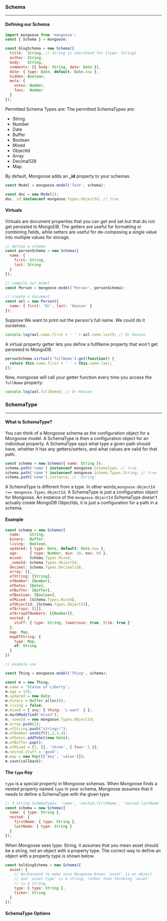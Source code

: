 ### Schema
___
#### Defining our Schema
```javascript
import mongoose from 'mongoose';
const { Schema } = mongoose;

const blogSchema = new Schema({
  title:  String, // String is shorthand for {type: String}
  author: String,
  body:   String,
  comments: [{ body: String, date: Date }],
  date: { type: Date, default: Date.now },
  hidden: Boolean,
  meta: {
    votes: Number,
    favs:  Number
  }
});
```

Permitted Schema Types are:
The permitted SchemaTypes are:
* String
* Number
* Date
* Buffer
* Boolean
* Mixed
* ObjectId
* Array
* Decimal128
* Map

By default, Mongoose adds an **_id** property to your schemas.
```javascript
const Model = mongoose.model('Test', schema);

const doc = new Model();
doc._id instanceof mongoose.Types.ObjectId; // true
```

#### Virtuals
Virtuals are document properties that you can get and set but that do not get persisted to MongoDB. The getters are useful for formatting or combining fields, while setters are useful for de-composing 
a single value into multiple values for storage.
```javascript
// define a schema
const personSchema = new Schema({
  name: {
    first: String,
    last: String
  }
});

// compile our model
const Person = mongoose.model('Person', personSchema);

// create a document
const axl = new Person({
  name: { first: 'Or', last: 'Hasson' }
});
```
Suppose We want to print out the person's full name. We could do it ourselves: <br>
```javascript
console.log(axl.name.first + ' ' + axl.name.last); // Or Hasson
```
A virtual property getter lets you define a fullName property that won't get persisted to MongoDB.
```javascript
personSchema.virtual('fullName').get(function() {
  return this.name.first + ' ' + this.name.last;
});
```

Now, mongoose will call your getter function every time you access the `fullName` property:
```javascript
console.log(axl.fullName); // Or Hasson
```

### SchemaType
___
#### What is SchemaType?
You can think of a Mongoose schema as the configuration object for a Mongoose model. 
A SchemaType is then a configuration object for an individual property. 
A SchemaType says what type a given path should have, 
whether it has any getters/setters, and what values are valid for that path.
```javascript
const schema = new Schema({ name: String });
schema.path('name') instanceof mongoose.SchemaType; // true
schema.path('name') instanceof mongoose.Schema.Types.String; // true
schema.path('name').instance; // 'String'
```
A SchemaType is different from a type. In other words,`mongoose.ObjectId !== mongoose.Types.ObjectId`.
A SchemaType is just a configuration object for Mongoose. An instance of the `mongoose.ObjectId`
SchemaType doesn't actually create MongoDB ObjectIds, it is just a configuration for a path in a schema.

#### Example
```javascript
const schema = new Schema({
  name:    String,
  binary:  Buffer,
  living:  Boolean,
  updated: { type: Date, default: Date.now },
  age:     { type: Number, min: 18, max: 65 },
  mixed:   Schema.Types.Mixed,
  _someId: Schema.Types.ObjectId,
  decimal: Schema.Types.Decimal128,
  array: [],
  ofString: [String],
  ofNumber: [Number],
  ofDates: [Date],
  ofBuffer: [Buffer],
  ofBoolean: [Boolean],
  ofMixed: [Schema.Types.Mixed],
  ofObjectId: [Schema.Types.ObjectId],
  ofArrays: [[]],
  ofArrayOfNumbers: [[Number]],
  nested: {
    stuff: { type: String, lowercase: true, trim: true }
  },
  map: Map,
  mapOfString: {
    type: Map,
    of: String
  }
})

// example use

const Thing = mongoose.model('Thing', schema);

const m = new Thing;
m.name = 'Statue of Liberty';
m.age = 125;
m.updated = new Date;
m.binary = Buffer.alloc(0);
m.living = false;
m.mixed = { any: { thing: 'i want' } };
m.markModified('mixed');
m._someId = new mongoose.Types.ObjectId;
m.array.push(1);
m.ofString.push("strings!");
m.ofNumber.unshift(1,2,3,4);
m.ofDates.addToSet(new Date);
m.ofBuffer.pop();
m.ofMixed = [1, [], 'three', { four: 5 }];
m.nested.stuff = 'good';
m.map = new Map([['key', 'value']]);
m.save(callback);
```

#### The `type` Key
`type` is a special property in Mongoose schemas. When Mongoose finds a nested property named `type` in your schema,
Mongoose assumes that it needs to define a SchemaType with the given type.
```javascript
// 3 string SchemaTypes: 'name', 'nested.firstName', 'nested.lastName'
const schema = new Schema({
  name: { type: String },
  nested: {
    firstName: { type: String },
    lastName: { type: String }
  }
});
```
When Mongoose sees type: String, it assumes that you mean asset should be a string, not an object with a property type. 
The correct way to define an object with a property type is shown below.
```javascript
const holdingSchema = new Schema({
  asset: {
    // Workaround to make sure Mongoose knows `asset` is an object
    // and `asset.type` is a string, rather than thinking `asset`
    // is a string.
    type: { type: String },
    ticker: String
  }
});
```

#### SchemaType Options


